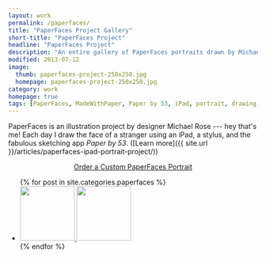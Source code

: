 ```yaml
---
layout: work
permalink: /paperfaces/
title: "PaperFaces Project Gallery"
short-title: "PaperFaces Project"
headline: "PaperFaces Project"
description: "An entire gallery of PaperFaces portraits drawn by Michael Rose using Paper by 53 and an iPad."
modified: 2013-07-12
image: 
  thumb: paperfaces-project-250x250.jpg
  homepage: paperfaces-project-250x250.jpg
category: work
homepage: true
tags: [PaperFaces, MadeWithPaper, Paper by 53, iPad, portrait, drawing, illustration, painting, Michael Rose]
---
```


PaperFaces is an illustration project by designer Michael Rose --- hey that's me! Each day I draw the face of a stranger using an iPad, a stylus, and the fabulous sketching app *Paper by 53*. ([Learn more]({{ site.url }}/articles/paperfaces-ipad-portrait-project/))

<div markdown="0" style="text-align:center"><a href="{{ site.url }}/portraits/" class="btn btn-inverse" style="margin-bottom:0;">Order a Custom PaperFaces Portrait</a></div>

<ul class="oversized-recent-grid unstyled-list">
{% for post in site.categories.paperfaces %}
	<li><a href="{{ site.url }}{{ post.url }}" title="{{ post.title }}">
		<img class="load" src="{{ site.url }}/images/preload.gif" data-original="{{ site.url }}/images/{{ post.image.thumb }}" alt="" width="110" height="110">
		<noscript><img src="{{ site.url }}/images/{{ post.image.thumb }}" alt="" width="110" height="110"></noscript>
	</a></li>
{% endfor %}
</ul>